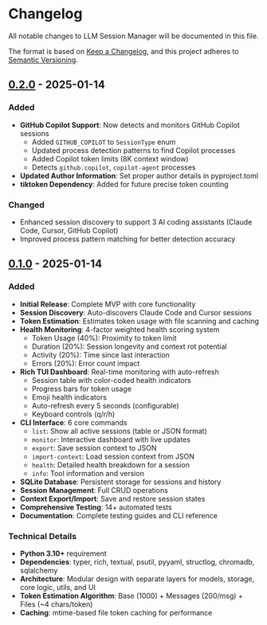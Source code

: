# Changelog

All notable changes to LLM Session Manager will be documented in this file.

The format is based on [Keep a Changelog](https://keepachangelog.com/en/1.0.0/),
and this project adheres to [Semantic Versioning](https://semver.org/spec/v2.0.0.html).

## [0.2.0] - 2025-01-14

### Added
- **GitHub Copilot Support**: Now detects and monitors GitHub Copilot sessions
  - Added `GITHUB_COPILOT` to `SessionType` enum
  - Updated process detection patterns to find Copilot processes
  - Added Copilot token limits (8K context window)
  - Detects `github.copilot`, `copilot-agent` processes
- **Updated Author Information**: Set proper author details in pyproject.toml
- **tiktoken Dependency**: Added for future precise token counting

### Changed
- Enhanced session discovery to support 3 AI coding assistants (Claude Code, Cursor, GitHub Copilot)
- Improved process pattern matching for better detection accuracy

## [0.1.0] - 2025-01-14

### Added
- **Initial Release**: Complete MVP with core functionality
- **Session Discovery**: Auto-discovers Claude Code and Cursor sessions
- **Token Estimation**: Estimates token usage with file scanning and caching
- **Health Monitoring**: 4-factor weighted health scoring system
  - Token Usage (40%): Proximity to token limit
  - Duration (20%): Session longevity and context rot potential
  - Activity (20%): Time since last interaction
  - Errors (20%): Error count impact
- **Rich TUI Dashboard**: Real-time monitoring with auto-refresh
  - Session table with color-coded health indicators
  - Progress bars for token usage
  - Emoji health indicators
  - Auto-refresh every 5 seconds (configurable)
  - Keyboard controls (q/r/h)
- **CLI Interface**: 6 core commands
  - `list`: Show all active sessions (table or JSON format)
  - `monitor`: Interactive dashboard with live updates
  - `export`: Save session context to JSON
  - `import-context`: Load session context from JSON
  - `health`: Detailed health breakdown for a session
  - `info`: Tool information and version
- **SQLite Database**: Persistent storage for sessions and history
- **Session Management**: Full CRUD operations
- **Context Export/Import**: Save and restore session states
- **Comprehensive Testing**: 14+ automated tests
- **Documentation**: Complete testing guides and CLI reference

### Technical Details
- **Python 3.10+** requirement
- **Dependencies**: typer, rich, textual, psutil, pyyaml, structlog, chromadb, sqlalchemy
- **Architecture**: Modular design with separate layers for models, storage, core logic, utils, and UI
- **Token Estimation Algorithm**: Base (1000) + Messages (200/msg) + Files (~4 chars/token)
- **Caching**: mtime-based file token caching for performance

[0.2.0]: https://github.com/iamgagan/llm-session-manager/compare/v0.1.0...v0.2.0
[0.1.0]: https://github.com/iamgagan/llm-session-manager/releases/tag/v0.1.0

